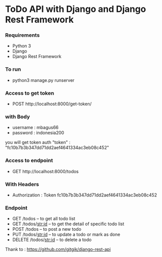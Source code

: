 # ToDo API with Django and Django Rest Framework

### Requirements
 - Python 3
 - Django
 - Django Rest Framework

### To run
 - python3 manage.py runserver


### Access to get token
 - POST http://localhost:8000/get-token/
### with Body
 - username : mbagus66
 - password : indonesia200

you will get token auth
   "token" : "fc10b7b3b347dd71dd2aef4641334ac3eb08c452"


### Access to endpoint
 - GET http://localhost:8000/todos
### With Headers
 - Authorization : Token fc10b7b3b347dd71dd2aef4641334ac3eb08c452


### Endpoint
 - GET /todos – to get all todo list
 - GET /todos/<str:id> – to get the detail of specific todo list
 - POST /todos – to post a new todo
 - PUT /todos/<str:id> – to update a todo or mark as done
 - DELETE /todos/<str:id> – to delete a todo

Thank to :
https://github.com/gitgik/django-rest-api
